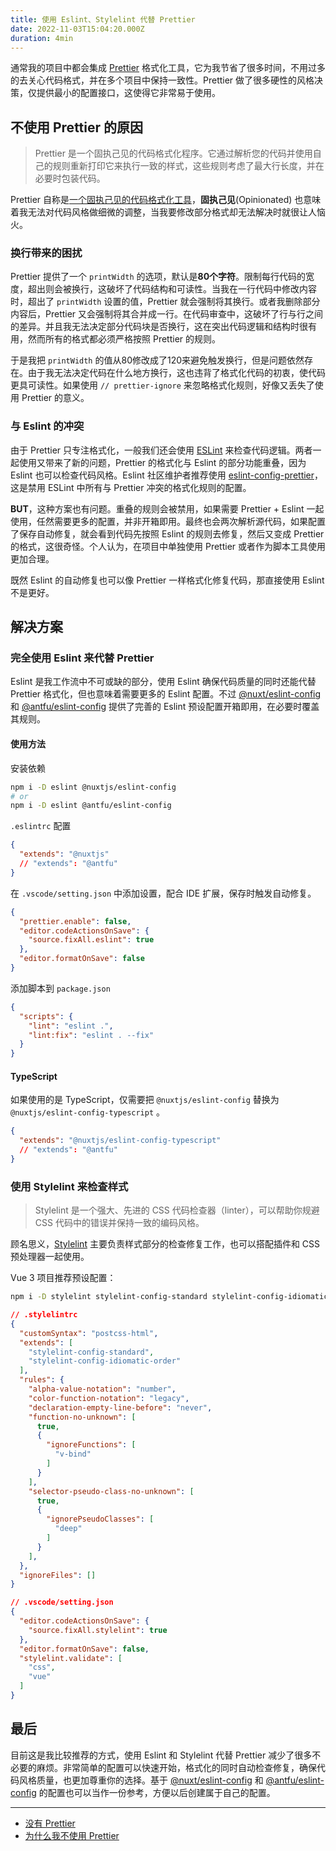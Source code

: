 ```yaml
---
title: 使用 Eslint、Stylelint 代替 Prettier
date: 2022-11-03T15:04:20.000Z
duration: 4min
---
```


通常我的项目中都会集成 [Prettier](https://prettier.io/) 格式化工具，它为我节省了很多时间，不用过多的去关心代码格式，并在多个项目中保持一致性。Prettier 做了很多硬性的风格决策，仅提供最小的配置接口，这使得它非常易于使用。

## 不使用 Prettier 的原因

> Prettier 是一个固执己见的代码格式化程序。它通过解析您的代码并使用自己的规则重新打印它来执行一致的样式，这些规则考虑了最大行长度，并在必要时包装代码。

Prettier 自称是[一个固执己见的代码格式化工具](https://github.com/prettier/prettier)，**固执己见**(Opinionated) 也意味着我无法对代码风格做细微的调整，当我要修改部分格式却无法解决时就很让人恼火。

### 换行带来的困扰

Prettier 提供了一个 `printWidth` 的选项，默认是**80个字符**。限制每行代码的宽度，超出则会被换行，这破坏了代码结构和可读性。当我在一行代码中修改内容时，超出了 `printWidth` 设置的值，Prettier 就会强制将其换行。或者我删除部分内容后，Prettier 又会强制将其合并成一行。在代码审查中，这破坏了行与行之间的差异。并且我无法决定部分代码块是否换行，这在突出代码逻辑和结构时很有用，然而所有的格式都必须严格按照 Prettier 的规则。

于是我把 `printWidth` 的值从80修改成了120来避免触发换行，但是问题依然存在。由于我无法决定代码在什么地方换行，这也违背了格式化代码的初衷，使代码更具可读性。如果使用 `// prettier-ignore` 来忽略格式化规则，好像又丢失了使用 Prettier 的意义。

### 与 Eslint 的冲突

由于 Prettier 只专注格式化，一般我们还会使用 [ESLint](http://eslint.cn/) 来检查代码逻辑。两者一起使用又带来了新的问题，Prettier 的格式化与 Eslint 的部分功能重叠，因为 Eslint 也可以检查代码风格。Eslint 社区维护者推荐使用 [eslint-config-prettier](https://github.com/prettier/eslint-config-prettier)，这是禁用 ESLint 中所有与 Prettier 冲突的格式化规则的配置。

**BUT**，这种方案也有问题。重叠的规则会被禁用，如果需要 Prettier + Eslint 一起使用，任然需要更多的配置，并非开箱即用。最终也会两次解析源代码，如果配置了保存自动修复，就会看到代码先按照 Eslint 的规则去修复，然后又变成 Prettier 的格式，这很奇怪。个人认为，在项目中单独使用 Prettier 或者作为脚本工具使用更加合理。

既然 Eslint 的自动修复也可以像 Prettier 一样格式化修复代码，那直接使用 Eslint 不是更好。

## 解决方案

### 完全使用 Eslint 来代替 Prettier

Eslint 是我工作流中不可或缺的部分，使用 Eslint 确保代码质量的同时还能代替 Prettier 格式化，但也意味着需要更多的 Eslint 配置。不过 [@nuxt/eslint-config](https://github.com/nuxt/eslint-config) 和 [@antfu/eslint-config](https://github.com/antfu/eslint-config) 提供了完善的 Eslint 预设配置开箱即用，在必要时覆盖其规则。

#### 使用方法

安装依赖

```bash
npm i -D eslint @nuxtjs/eslint-config
# or
npm i -D eslint @antfu/eslint-config
```

`.eslintrc` 配置

```json
{
  "extends": "@nuxtjs"
  // "extends": "@antfu"
}
```

在 `.vscode/setting.json` 中添加设置，配合 IDE 扩展，保存时触发自动修复。

```json
{
  "prettier.enable": false,
  "editor.codeActionsOnSave": {
    "source.fixAll.eslint": true
  },
  "editor.formatOnSave": false
}
```

添加脚本到 `package.json`

```json
{
  "scripts": {
    "lint": "eslint .",
    "lint:fix": "eslint . --fix"
  }
}
```

#### TypeScript

如果使用的是 TypeScript，仅需要把 `@nuxtjs/eslint-config` 替换为 `@nuxtjs/eslint-config-typescript` 。

```json
{
  "extends": "@nuxtjs/eslint-config-typescript"
  // "extends": "@antfu"
}
```

### 使用 Stylelint 来检查样式

> Stylelint 是一个强大、先进的 CSS 代码检查器（linter），可以帮助你规避 CSS 代码中的错误并保持一致的编码风格。

顾名思义，[Stylelint](https://stylelint.io/) 主要负责样式部分的检查修复工作，也可以搭配插件和 CSS 预处理器一起使用。

Vue 3 项目推荐预设配置：

```bash
npm i -D stylelint stylelint-config-standard stylelint-config-idiomatic-order postcss-html
```

```json
// .stylelintrc
{
  "customSyntax": "postcss-html",
  "extends": [
    "stylelint-config-standard",
    "stylelint-config-idiomatic-order"
  ],
  "rules": {
    "alpha-value-notation": "number",
    "color-function-notation": "legacy",
    "declaration-empty-line-before": "never",
    "function-no-unknown": [
      true,
      {
        "ignoreFunctions": [
          "v-bind"
        ]
      }
    ],
    "selector-pseudo-class-no-unknown": [
      true,
      {
        "ignorePseudoClasses": [
          "deep"
        ]
      }
    ],
  },
  "ignoreFiles": []
}
```

```json
// .vscode/setting.json
{
  "editor.codeActionsOnSave": {
    "source.fixAll.stylelint": true
  },
  "editor.formatOnSave": false,
  "stylelint.validate": [
    "css",
    "vue"
  ]
}
```

## 最后

目前这是我比较推荐的方式，使用 Eslint 和 Stylelint 代替 Prettier 减少了很多不必要的麻烦。非常简单的配置可以快速开始，格式化的同时自动检查修复，确保代码风格质量，也更加尊重你的选择。基于 [@nuxt/eslint-config](https://github.com/nuxt/eslint-config) 和 [@antfu/eslint-config](https://github.com/antfu/eslint-config) 的配置也可以当作一份参考，方便以后创建属于自己的配置。

---

- [没有 Prettier](https://v3.nuxtjs.org/community/contribution#no-prettier)
- [为什么我不使用 Prettier](https://antfu.me/posts/why-not-prettier-zh)
